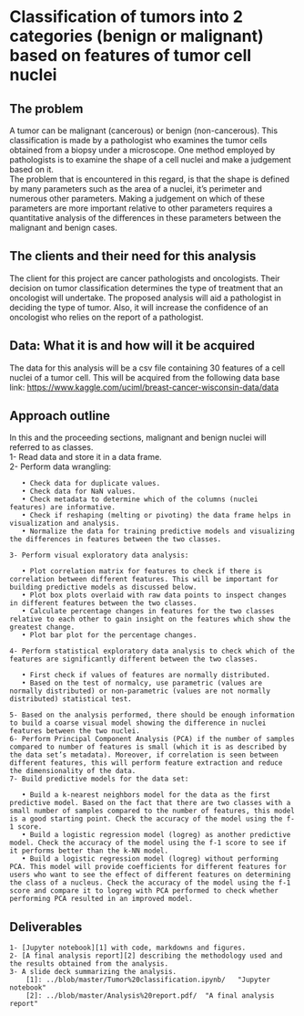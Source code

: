 # Classification of tumors into 2 categories (benign or malignant) based on features of tumor cell nuclei   
## The problem   
A tumor can be malignant (cancerous) or benign (non-cancerous). This classification is made by a pathologist who examines the tumor cells obtained from a biopsy under a microscope. One method employed by pathologists is to examine the shape of a cell nuclei and make a judgement based on it.    
The problem that is encountered in this regard, is that the shape is defined by many parameters such as the area of a nuclei, it’s perimeter and numerous other parameters. Making a judgement on which of these parameters are more important relative to other parameters requires a quantitative analysis of the differences in these parameters between the malignant and benign cases.     
## The clients and their need for this analysis   
The client for this project are cancer pathologists and oncologists. Their decision on tumor classification determines the type of treatment that an oncologist will undertake. The proposed analysis will aid a pathologist in deciding the type of tumor. Also, it will increase the confidence of an oncologist who relies on the report of a pathologist.       
## Data: What it is and how will it be acquired    
The data for this analysis will be a csv file containing 30 features of a cell nuclei of a tumor cell. This will be acquired from the following data base link:
https://www.kaggle.com/uciml/breast-cancer-wisconsin-data/data
## Approach outline   
In this and the proceeding sections, malignant and benign nuclei will referred to as classes.     
    1- Read data and store it in a data frame.   
    2- Perform data wrangling:   
       
       • Check data for duplicate values.   
       • Check data for NaN values.   
       • Check metadata to determine which of the columns (nuclei features) are informative.   
       • Check if reshaping (melting or pivoting) the data frame helps in visualization and analysis.    
       • Normalize the data for training predictive models and visualizing the differences in features between the two classes.   
          
    3- Perform visual exploratory data analysis:   
       
       • Plot correlation matrix for features to check if there is correlation between different features. This will be important for building predictive models as discussed below.   
       • Plot box plots overlaid with raw data points to inspect changes in different features between the two classes.   
       • Calculate percentage changes in features for the two classes relative to each other to gain insight on the features which show the greatest change.   
       • Plot bar plot for the percentage changes.    
          
    4- Perform statistical exploratory data analysis to check which of the features are significantly different between the two classes.   
   
       • First check if values of features are normally distributed.   
       • Based on the test of normalcy, use parametric (values are normally distributed) or non-parametric (values are not normally distributed) statistical test.
          
    5- Based on the analysis performed, there should be enough information to build a coarse visual model showing the difference in nuclei features between the two nuclei.        
    6- Perform Principal Component Analysis (PCA) if the number of samples compared to number of features is small (which it is as described by the data set’s metadata). Moreover, if correlation is seen between different features, this will perform feature extraction and reduce the dimensionality of the data.   
    7- Build predictive models for the data set:   
       
       • Build a k-nearest neighbors model for the data as the first predictive model. Based on the fact that there are two classes with a small number of samples compared to the number of features, this model is a good starting point. Check the accuracy of the model using the f-1 score.   
       • Build a logistic regression model (logreg) as another predictive model. Check the accuracy of the model using the f-1 score to see if it performs better than the k-NN model.   
       • Build a logistic regression model (logreg) without performing PCA. This model will provide coefficients for different features for users who want to see the effect of different features on determining the class of a nucleus. Check the accuracy of the model using the f-1 score and compare it to logreg with PCA performed to check whether performing PCA resulted in an improved model.    
## Deliverables   
    1- [Jupyter notebook][1] with code, markdowns and figures.   
    2- [A final analysis report][2] describing the methodology used and the results obtained from the analysis.   
    3- A slide deck summarizing the analysis.   
        [1]: ../blob/master/Tumor%20classification.ipynb/   "Jupyter notebook"
        [2]: ../blob/master/Analysis%20report.pdf/  "A final analysis report"
